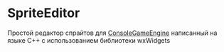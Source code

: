 # SpriteEditor
Простой редактор спрайтов для [ConsoleGameEngine](https://github.com/defini7/ConsoleGameEngine) написанный на языке C++ с использованием библиотеки wxWidgets
